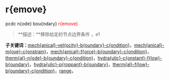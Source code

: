 # r{emove}
pcdc n{ode} bou{ndary} <span style='color: red;'>r{emove}</span>
> **描述：**移除给定的节点边界条件
，e1

**子关键词：**[mech{anical}-vel{ocity}-b{oundary}-c{ondition}](n{ode}/bou{ndary}/r{emove}/mech{anical}-vel{ocity}-b{oundary}-c{ondition}/)，[mech{anical}-m{ove}-c{onstrain}](n{ode}/bou{ndary}/r{emove}/mech{anical}-m{ove}-c{onstrain}/)，[mech{anical}-f{orce}-b{oundary}-c{ondition}](n{ode}/bou{ndary}/r{emove}/mech{anical}-f{orce}-b{oundary}-c{ondition}/)，[therm{al}-n{ode}-b{oundary}-c{ondition}](n{ode}/bou{ndary}/r{emove}/therm{al}-n{ode}-b{oundary}-c{ondition}/)，[hydra{ulic}-c{onstant}-f{low}-b{oundary}](n{ode}/bou{ndary}/r{emove}/hydra{ulic}-c{onstant}-f{low}-b{oundary}/)，[hydra{ulic}-p{roppant}-b{oundary}](n{ode}/bou{ndary}/r{emove}/hydra{ulic}-p{roppant}-b{oundary}/)，[therm{al}-f{low}-b{oundary}-c{ondition}](n{ode}/bou{ndary}/r{emove}/therm{al}-f{low}-b{oundary}-c{ondition}/)，[range](range/)，
